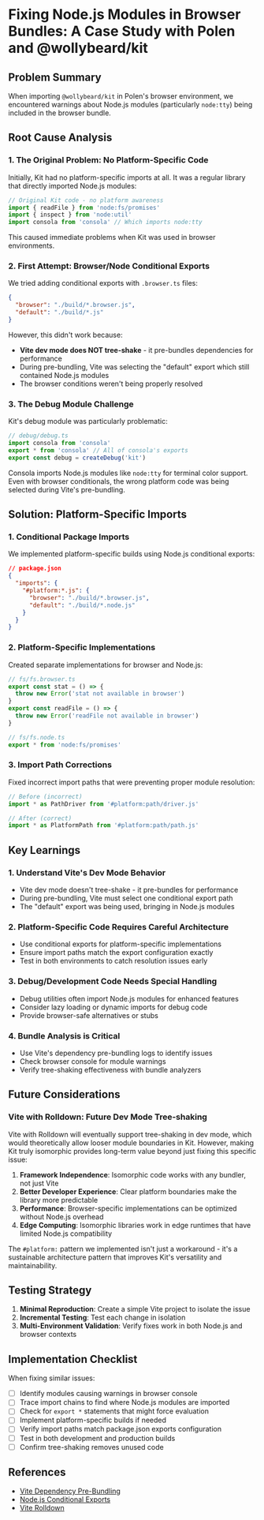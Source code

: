 # Fixing Node.js Modules in Browser Bundles: A Case Study with Polen and @wollybeard/kit

## Problem Summary

When importing `@wollybeard/kit` in Polen's browser environment, we encountered warnings about Node.js modules (particularly `node:tty`) being included in the browser bundle.

## Root Cause Analysis

### 1. The Original Problem: No Platform-Specific Code

Initially, Kit had no platform-specific imports at all. It was a regular library that directly imported Node.js modules:

```typescript
// Original Kit code - no platform awareness
import { readFile } from 'node:fs/promises'
import { inspect } from 'node:util'
import consola from 'consola' // Which imports node:tty
```

This caused immediate problems when Kit was used in browser environments.

### 2. First Attempt: Browser/Node Conditional Exports

We tried adding conditional exports with `.browser.ts` files:

```json
{
  "browser": "./build/*.browser.js",
  "default": "./build/*.js"
}
```

However, this didn't work because:
- **Vite dev mode does NOT tree-shake** - it pre-bundles dependencies for performance
- During pre-bundling, Vite was selecting the "default" export which still contained Node.js modules
- The browser conditions weren't being properly resolved

### 3. The Debug Module Challenge

Kit's debug module was particularly problematic:

```typescript
// debug/debug.ts
import consola from 'consola'
export * from 'consola' // All of consola's exports
export const debug = createDebug('kit')
```

Consola imports Node.js modules like `node:tty` for terminal color support. Even with browser conditionals, the wrong platform code was being selected during Vite's pre-bundling.

## Solution: Platform-Specific Imports

### 1. Conditional Package Imports

We implemented platform-specific builds using Node.js conditional exports:

```json
// package.json
{
  "imports": {
    "#platform:*.js": {
      "browser": "./build/*.browser.js",
      "default": "./build/*.node.js"
    }
  }
}
```

### 2. Platform-Specific Implementations

Created separate implementations for browser and Node.js:

```typescript
// fs/fs.browser.ts
export const stat = () => {
  throw new Error('stat not available in browser')
}
export const readFile = () => {
  throw new Error('readFile not available in browser')
}

// fs/fs.node.ts
export * from 'node:fs/promises'
```

### 3. Import Path Corrections

Fixed incorrect import paths that were preventing proper module resolution:

```typescript
// Before (incorrect)
import * as PathDriver from '#platform:path/driver.js'

// After (correct)
import * as PlatformPath from '#platform:path/path.js'
```

## Key Learnings

### 1. Understand Vite's Dev Mode Behavior

- Vite dev mode doesn't tree-shake - it pre-bundles for performance
- During pre-bundling, Vite must select one conditional export path
- The "default" export was being used, bringing in Node.js modules

### 2. Platform-Specific Code Requires Careful Architecture

- Use conditional exports for platform-specific implementations
- Ensure import paths match the export configuration exactly
- Test in both environments to catch resolution issues early

### 3. Debug/Development Code Needs Special Handling

- Debug utilities often import Node.js modules for enhanced features
- Consider lazy loading or dynamic imports for debug code
- Provide browser-safe alternatives or stubs

### 4. Bundle Analysis is Critical

- Use Vite's dependency pre-bundling logs to identify issues
- Check browser console for module warnings
- Verify tree-shaking effectiveness with bundle analyzers

## Future Considerations

### Vite with Rolldown: Future Dev Mode Tree-shaking

Vite with Rolldown will eventually support tree-shaking in dev mode, which would theoretically allow looser module boundaries in Kit. However, making Kit truly isomorphic provides long-term value beyond just fixing this specific issue:

1. **Framework Independence**: Isomorphic code works with any bundler, not just Vite
2. **Better Developer Experience**: Clear platform boundaries make the library more predictable
3. **Performance**: Browser-specific implementations can be optimized without Node.js overhead
4. **Edge Computing**: Isomorphic libraries work in edge runtimes that have limited Node.js compatibility

The `#platform:` pattern we implemented isn't just a workaround - it's a sustainable architecture pattern that improves Kit's versatility and maintainability.

## Testing Strategy

1. **Minimal Reproduction**: Create a simple Vite project to isolate the issue
2. **Incremental Testing**: Test each change in isolation
3. **Multi-Environment Validation**: Verify fixes work in both Node.js and browser contexts

## Implementation Checklist

When fixing similar issues:

- [ ] Identify modules causing warnings in browser console
- [ ] Trace import chains to find where Node.js modules are imported
- [ ] Check for `export *` statements that might force evaluation
- [ ] Implement platform-specific builds if needed
- [ ] Verify import paths match package.json exports configuration
- [ ] Test in both development and production builds
- [ ] Confirm tree-shaking removes unused code

## References

- [Vite Dependency Pre-Bundling](https://vite.dev/guide/dep-pre-bundling.html)
- [Node.js Conditional Exports](https://nodejs.org/api/packages.html#conditional-exports)
- [Vite Rolldown](https://rolldown.rs/)
